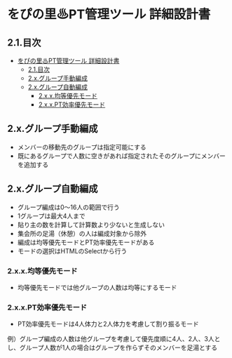 # をぴの里♨PT管理ツール 詳細設計書
## 2.1.目次
- [をぴの里♨PT管理ツール 詳細設計書](#をぴの里pt管理ツール-詳細設計書)
  - [2.1.目次](#21目次)
  - [2.x.グループ手動編成](#2xグループ手動編成)
  - [2.x.グループ自動編成](#2xグループ自動編成)
    - [2.x.x.均等優先モード](#2xx均等優先モード)
    - [2.x.x.PT効率優先モード](#2xxpt効率優先モード)


## 2.x.グループ手動編成
- メンバーの移動先のグループは指定可能にする
- 既にあるグループで人数に空きがあれば指定されたそのグループにメンバーを追加する

## 2.x.グループ自動編成
- グループ編成は0～16人の範囲で行う
- 1グループは最大4人まで
- 貼り主の数を計算して計算数より少ないと生成しない
- 集会所の足湯（休憩）の人は編成対象から除外
- 編成は均等優先モードとPT効率優先モードがある
- モードの選択はHTMLのSelectから行う

### 2.x.x.均等優先モード
- 均等優先モードでは他グループの人数は均等にするモード

### 2.x.x.PT効率優先モード
- PT効率優先モードは4人体力と2人体力を考慮して割り振るモード

例）グループ編成の人数は他グループを考慮して優先度順に4人、2人、3人とし、グループ人数が1人の場合はグループを作らずそのメンバーを足湯とする
